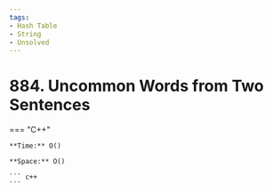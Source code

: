 ```yaml
---
tags:
- Hash Table
- String
- Unsolved
---
```



# 884. Uncommon Words from Two Sentences

=== "C++"

    **Time:** O()

    **Space:** O()

    ``` c++
    ```